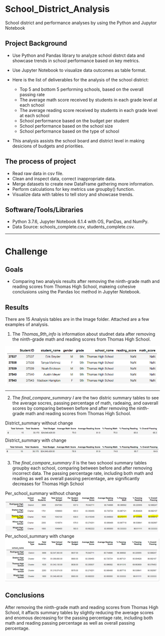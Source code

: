 # School_District_Analysis
School district and performance analyses by using the Python and Jupytor Notebook

## Project Background


* Use Python and Pandas library to analyze school distrct data and showcase trends in school performance based on key metrics.
* Use Jupyter Notebook to visualize data outcomes as table format.
* Here is the list of deliverables for the analysis of the school district:

    - Top 5 and bottom 5 performing schools, based on the overall passing rate
    - The average math score received by students in each grade level at each school
    - The average reading score received by students in each grade level at each school
    - School performance based on the budget per student
    - School performance based on the school size 
    - School performance based on the type of school

* This analysis assists the school board and district level in making desicions of budgets and priorities.

## The process of project

* Read raw data in csv file.
* Clean and inspect data, correct inappropriate data.
* Merge datasets to create new DataFrame gathering more information.
* Perform calculations for key metrics use groupby() function.
* Visualize data with tables to tell story and showcase trends.

## Software/Tools/Libraries
* Python 3.7.6, Jupyter Notebook 6.1.4 with OS, PanDas, and NumPy.
* Data Source: schools_complete.csv, students_complete.csv.

----------------------

# Challenge

## Goals

* Comparing two analysis results after removing the ninth-grade math and reading scores from Thomas High School, makeing cohesive conclusions using the Pandas loc method in Jupyter Notebook.


## Results

There are 15 Analysis tables are in the Image folder. Attached are a few examples of analysis. 

1. The *Thomas_9th_info* is information about studnet data after removing the ninth-grade math and reading scores from Thomas High School.

![Thomas_9th_info](/Images/cleaned_Thomas_9th.PNG)

-----------------------

2. The *final_compare_summary I* are the two distric summary tables to see the average socres, passing percentage of math, radeaing, and oaverall scores by comparing between before and after removing the ninth-grade math and reading scores from Thomas High School.

District_summary without change
![final_compare_summaries I](/Images/original_district_summary.PNG)
District_summary with change
![final_compare_summaries I](/Images/cleaned_distric_summary.PNG)

3. The *final_compare_summary II* is the two schoool summary tables groupby each school, comparing between before and after removing incorrect data. The passing percentage rate, including both math and reading as well as overall passing percentage, are significantly decreases for Thomas High School

Per_school_summary without change
![final_compare_summary I](/Images/original_per_school_summary.PNG)
Per_school_summary with change
![final_compare_summary I](/Images/cleaned_per_school_summary.PNG)

## Conclusions

After removing the ninth-grade math and reading scores from Thomas High School, it affacts summary tables by slightly reducing the average scores and enomous decreasing for the passing percentage rate, including both math and reading passing percentage as well as overall passing percentage.
